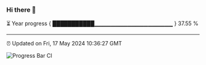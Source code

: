 ### Hi there 👋

⏳ Year progress { ███████████▁▁▁▁▁▁▁▁▁▁▁▁▁▁▁▁▁▁▁ } 37.55 %

---

⏰ Updated on Fri, 17 May 2024 10:36:27 GMT

![Progress Bar CI](https://github.com/IshwaranRudhara/GIT-ACTION/workflows/Progress%20Bar%20CI/badge.svg)
